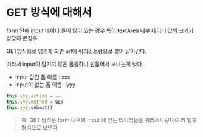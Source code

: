 # GET 방식에 대해서

form 안에 input 데이터 들이 많이 있는 경우 특히  textArea 내부 데이터 값의 크기가 상당히 큰경우

GET방식으로 넘기게 되면 url에 쿼리스트링으로 붙어 날아간다. 

따라서 input이 담기지 않은 폼을하나 만들어서 보내는게 낫다.

- input 담긴 폼 이름 : xxx
- input이 없는 폼 이름 : yyy

```javascript
this.yyy.action = ~~
this.yyy.method = GET
this.yyy.submit()
```

> 즉, GET 방식은 form 내부의 input 에 있는 데이터들을 쿼리스트링으로 키 밸류 형식으로 보낸다.
